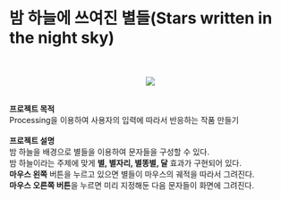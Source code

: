 # 밤 하늘에 쓰여진 별들(Stars written in the night sky)

<p align="center">
<br>
<br>
  <img src="img/title.gif">
  <br>
</p>

<p>
<br>
<b>프로젝트 목적</b><br>
Processing을 이용하여 사용자의 입력에 따라서 반응하는 작품 만들기<br>
<br>
<b>프로젝트 설명</b><br>
밤 하늘을 배경으로 별들을 이용하여 문자들을 구성할 수 있다.<br>
밤 하늘이라는 주제에 맞게 <b>별, 별자리, 별똥별, 달</b> 효과가 구현되어 있다.<br>
<b>마우스 왼쪽</b> 버튼을 누르고 있으면 별들이 마우스의 궤적을 따라서 그려진다.<br>
<b>마우스 오른쪽 버튼</b>을 누르면 미리 지정해둔 다음 문자들이 화면에 그려진다.<br>
</p>

